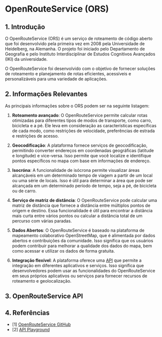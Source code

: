 # OpenRouteService (ORS)

## 1. Introdução

O OpenRouteService (ORS) é um serviço de roteamento de código aberto que foi desenvolvido pela primeira vez em 2008 pela Universidade de Heidelberg, na Alemanha. O projeto foi iniciado pelo Departamento de Geografia e pelo Instituto Interdisciplinar de Estudos Cognitivos Avançados (IKI) da universidade.

O OpenRouteService foi desenvolvido com o objetivo de fornecer soluções de roteamento e planejamento de rotas eficientes, acessíveis e personalizáveis para uma variedade de aplicações.
    

## 2. Informações Relevantes

As principais informações sobre o ORS podem ser na seguinte listagem:

1. **Roteamento avançado**: O OpenRouteService permite calcular rotas otimizadas para diferentes tipos de modos de transporte, como carro, bicicleta e a pé. Ele leva em consideração as características específicas de cada modo, como restrições de velocidade, preferências de estrada e restrições de acesso.

2. **Geocodificação**: A plataforma fornece serviços de geocodificação, permitindo converter endereços em coordenadas geográficas (latitude e longitude) e vice-versa. Isso permite que você localize e identifique pontos específicos no mapa com base em informações de endereço.

3. **Isocróna**: A funcionalidade de isócrona permite visualizar áreas alcançáveis em um determinado tempo de viagem a partir de um local ou uma série de locais. Isso é útil para determinar a área que pode ser alcançada em um determinado período de tempo, seja a pé, de bicicleta ou de carro.

4. **Serviço de matriz de distância**: O OpenRouteService pode calcular uma matriz de distância que fornece a distância entre múltiplos pontos de origem e destino. Essa funcionalidade é útil para encontrar a distância mais curta entre vários pontos ou calcular a distância total de um percurso com várias paradas.

5. **Dados Abertos**: O OpenRouteService é baseado na plataforma de mapeamento colaborativo OpenStreetMap, que é alimentada por dados abertos e contribuições da comunidade. Isso significa que os usuários podem contribuir para melhorar a qualidade dos dados do mapa, bem como acessar e utilizar os dados de forma gratuita.

6. **Integração flexível**: A plataforma oferece uma [API](https://github.com/ResidenciaTICBrisa/02_RotaOnibus/blob/main/docs/Estudos/Django.md#31-api) que permite a integração em diferentes aplicativos e serviços. Isso significa que desenvolvedores podem usar as funcionalidades do OpenRouteService em seus próprios aplicativos ou serviços para fornecer recursos de roteamento e geolocalização.

## 3. OpenRouteService API

## 4. Referências

- [1] [OpenRouteService GitHub](https://github.com/GIScience/openrouteservice)
- [2] [API Playground](https://openrouteservice.org/dev/#/api-docs)